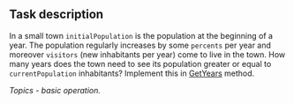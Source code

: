 ## Task description ##

In a small town `initialPopulation` is the population at the beginning of a year. The population regularly increases by some `percents` per year and moreover `visitors` (new inhabitants per year) come to live in the town. How many years does the town need to see its population greater or equal to `currentPopulation` inhabitants? Implement this in [GetYears](PopulationTask/Population.cs#L25) method.

*Topics - basic operation.*